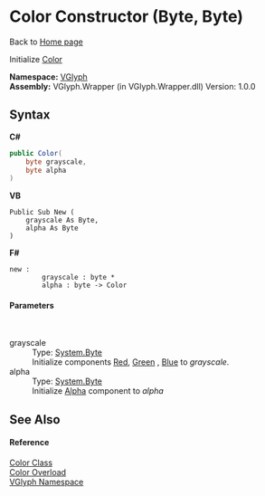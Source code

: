 # Color Constructor (Byte, Byte)
Back to <a href="Home.md">Home page</a> 

Initialize <a href="T_VGlyph_Color.md">Color</a>

**Namespace:**&nbsp;<a href="N_VGlyph.md">VGlyph</a><br />**Assembly:**&nbsp;VGlyph.Wrapper (in VGlyph.Wrapper.dll) Version: 1.0.0

## Syntax

**C#**<br />
``` C#
public Color(
	byte grayscale,
	byte alpha
)
```

**VB**<br />
``` VB
Public Sub New ( 
	grayscale As Byte,
	alpha As Byte
)
```

**F#**<br />
``` F#
new : 
        grayscale : byte * 
        alpha : byte -> Color
```


#### Parameters
&nbsp;<dl><dt>grayscale</dt><dd>Type: <a href="http://msdn2.microsoft.com/en-us/library/yyb1w04y" target="_blank">System.Byte</a><br />Initialize components <a href="P_VGlyph_Color_Red.md">Red</a>, <a href="P_VGlyph_Color_Green.md">Green</a> , <a href="P_VGlyph_Color_Blue.md">Blue</a> to *grayscale*.</dd><dt>alpha</dt><dd>Type: <a href="http://msdn2.microsoft.com/en-us/library/yyb1w04y" target="_blank">System.Byte</a><br />Initialize <a href="P_VGlyph_Color_Alpha.md">Alpha</a> component to *alpha*</dd></dl>

## See Also


#### Reference
<a href="T_VGlyph_Color.md">Color Class</a><br /><a href="Overload_VGlyph_Color__ctor.md">Color Overload</a><br /><a href="N_VGlyph.md">VGlyph Namespace</a><br />